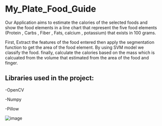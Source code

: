 # My_Plate_Food_Guide

Our Application aims to estimate the calories of the selected foods and show the food elements
in a line chart that represent the five food elements (Protein , Carbs , Fiber , Fats, calcium , potassium) that
exists in 100 grams.

First, Extract the features of the food entered then apply the segmentation function to get the area of the food element.
By using SVM model we classify the food.
finally, calculate the calories based on the mass which is calcuated from the volume that estimated from the area of the food and finger.



## Libraries used in the project:
-OpenCV

-Numpy

-Pillow

![image](https://user-images.githubusercontent.com/59284208/121618941-fa04e880-ca67-11eb-85c7-94752f3dd903.jpeg)
